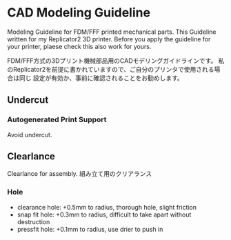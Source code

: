 # CAD Modeling Guideline

Modeling Guideline for FDM/FFF printed mechanical parts.
This Guideline written for my Replicator2 3D printer. Before you apply 
the guideline for your printer, plaese check this also work for yours.

FDM/FFF方式の3Dプリント機械部品用のCADモデリングガイドラインです。
私のReplicator2を前提に書かれていますので、ご自分のプリンタで使用される場合は同じ
設定が有効か、事前に確認されることをお勧めします。

## Undercut



### Autogenerated Print Support

Avoid undercut. 

## Clearlance

Clearlance for assembly.
組み立て用のクリアランス

### Hole

* clearance hole: +0.5mm to radius, thorough hole, slight friction
* snap fit hole: +0.3mm to radius, difficult to take apart without destruction
* pressfit hole: +0.1mm to radius, use drier to push in


